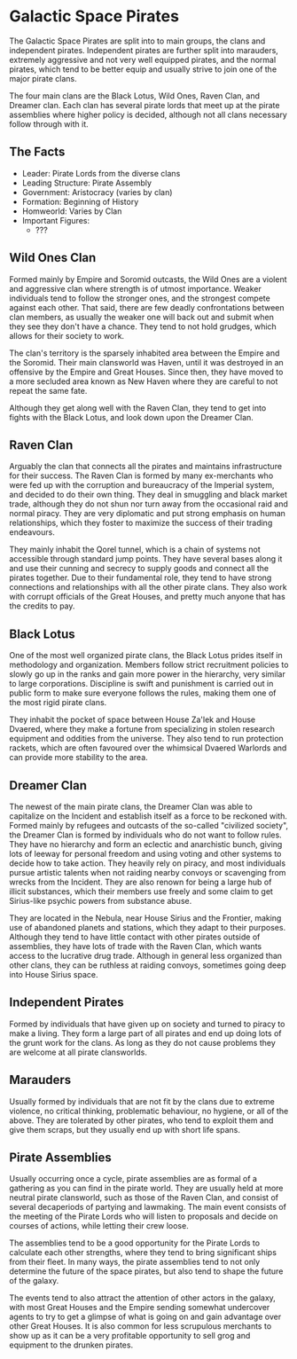 # Galactic Space Pirates

The Galactic Space Pirates are split into to main groups, the clans and independent pirates. Independent pirates are further split into marauders, extremely aggressive and not very well equipped pirates, and the normal pirates, which tend to be better equip and usually strive to join one of the major pirate clans.

The four main clans are the Black Lotus, Wild Ones, Raven Clan, and Dreamer clan. Each clan has several pirate lords that meet up at the pirate assemblies where higher policy is decided, although not all clans necessary follow through with it.

## The Facts

* Leader: Pirate Lords from the diverse clans
* Leading Structure: Pirate Assembly
* Government: Aristocracy (varies by clan)
* Formation: Beginning of History
* Homweorld: Varies by Clan
* Important Figures:
    * ???

## Wild Ones Clan

Formed mainly by Empire and Soromid outcasts, the Wild Ones are a violent and aggressive clan where strength is of utmost importance. Weaker individuals tend to follow the stronger ones, and the strongest compete against each other. That said, there are few deadly confrontations between clan members, as usually the weaker one will back out and submit when they see they don't have a chance. They tend to not hold grudges, which allows for their society to work.

The clan's territory is the sparsely inhabited area between the Empire and the Soromid. Their main clansworld was Haven, until it was destroyed in an offensive by the Empire and Great Houses. Since then, they have moved to a more secluded area known as New Haven where they are careful to not repeat the same fate.

Although they get along well with the Raven Clan, they tend to get into fights with the Black Lotus, and look down upon the Dreamer Clan.

## Raven Clan

Arguably the clan that connects all the pirates and maintains infrastructure for their success. The Raven Clan is formed by many ex-merchants who were fed up with the corruption and bureaucracy of the Imperial system, and decided to do their own thing. They deal in smuggling and black market trade, although they do not shun nor turn away from the occasional raid and normal piracy. They are very diplomatic and put strong emphasis on human relationships, which they foster to maximize the success of their trading endeavours.

They mainly inhabit the Qorel tunnel, which is a chain of systems not accessible through standard jump points. They have several bases along it and use their cunning and secrecy to supply goods and connect all the pirates together. Due to their fundamental role, they tend to have strong connections and relationships with all the other pirate clans. They also work with corrupt officials of the Great Houses, and pretty much anyone that has the credits to pay.

## Black Lotus

One of the most well organized pirate clans, the Black Lotus prides itself in methodology and organization. Members follow strict recruitment policies to slowly go up in the ranks and gain more power in the hierarchy, very similar to large corporations. Discipline is swift and punishment is carried out in public form to make sure everyone follows the rules, making them one of the most rigid pirate clans.

They inhabit the pocket of space between House Za'lek and House Dvaered, where they make a fortune from specializing in stolen research equipment and oddities from the universe. They also tend to run protection rackets, which are often favoured over the whimsical Dvaered Warlords and can provide more stability to the area.

## Dreamer Clan

The newest of the main pirate clans, the Dreamer Clan was able to capitalize on the Incident and establish itself as a force to be reckoned with. Formed mainly by refugees and outcasts of the so-called "civilized society", the Dreamer Clan is formed by individuals who do not want to follow rules. They have no hierarchy and form an eclectic and anarchistic bunch, giving lots of leeway for personal freedom and using voting and other systems to decide how to take action. They heavily rely on piracy, and most individuals pursue artistic talents when not raiding nearby convoys or scavenging from wrecks from the Incident. They are also renown for being a large hub of illicit substances, which their members use freely and some claim to get Sirius-like psychic powers from substance abuse.

They are located in the Nebula, near House Sirius and the Frontier, making use of abandoned planets and stations, which they adapt to their purposes. Although they tend to have little contact with other pirates outside of assemblies, they have lots of trade with the Raven Clan, which wants access to the lucrative drug trade. Although in general less organized than other clans, they can be ruthless at raiding convoys, sometimes going deep into House Sirius space.

## Independent Pirates

Formed by individuals that have given up on society and turned to piracy to make a living. They form a large part of all pirates and end up doing lots of the grunt work for the clans. As long as they do not cause problems they are welcome at all pirate clansworlds.

## Marauders

Usually formed by individuals that are not fit by the clans due to extreme violence, no critical thinking, problematic behaviour, no hygiene, or all of the above. They are tolerated by other pirates, who tend to exploit them and give them scraps, but they usually end up with short life spans.

## Pirate Assemblies

Usually occurring once a cycle, pirate assemblies are as formal of a gathering as you can find in the pirate world. They are usually held at more neutral pirate clansworld, such as those of the Raven Clan, and consist of several decaperiods of partying and lawmaking. The main event consists of the meeting of the Pirate Lords who will listen to proposals and decide on courses of actions, while letting their crew loose.

The assemblies tend to be a good opportunity for the Pirate Lords to calculate each other strengths, where they tend to bring significant ships from their fleet. In many ways, the pirate assemblies tend to not only determine the future of the space pirates, but also tend to shape the future of the galaxy.

The events tend to also attract the attention of other actors in the galaxy, with most Great Houses and the Empire sending somewhat undercover agents to try to get a glimpse of what is going on and gain advantage over other Great Houses. It is also common for less scrupulous merchants to show up as it can be a very profitable opportunity to sell grog and equipment to the drunken pirates.
